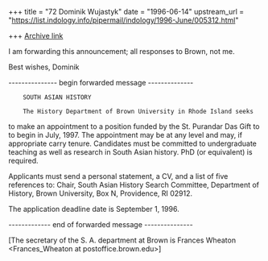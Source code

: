 +++
title = "72 Dominik Wujastyk"
date = "1996-06-14"
upstream_url = "https://list.indology.info/pipermail/indology/1996-June/005312.html"

+++
[Archive link](https://list.indology.info/pipermail/indology/1996-June/005312.html)


I am forwarding this announcement; all responses to Brown, not me.

Best wishes,
Dominik

--------------- begin forwarded message --------------

        SOUTH ASIAN HISTORY

        The History Department of Brown University in Rhode Island seeks
to make an appointment to a position funded by the St. Purandar Das Gift
to to begin in July, 1997.  The appointment may be at any level and may,
if appropriate carry tenure.  Candidates must be committed to
undergraduate teaching as well as research in South Asian history.  PhD
(or equivalent)  is required.

Applicants must send a personal statement, a CV, and a list of five
references to:  Chair, South Asian History Search Committee, Department of
History, Brown University, Box N, Providence, RI 02912.

The application deadline date is September 1, 1996.

------------- end of forwarded message ---------------

[The secretary of the S. A. department at Brown is Frances Wheaton
<Frances_Wheaton at postoffice.brown.edu>]






